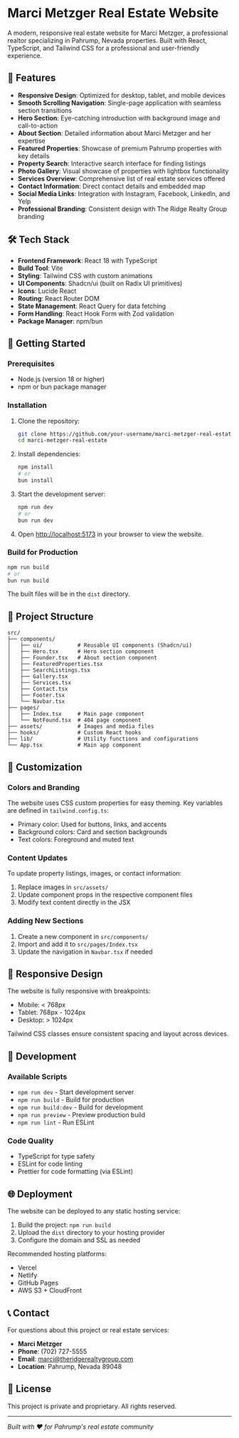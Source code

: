 # Marci Metzger Real Estate Website

A modern, responsive real estate website for Marci Metzger, a professional realtor specializing in Pahrump, Nevada properties. Built with React, TypeScript, and Tailwind CSS for a professional and user-friendly experience.

## 🌟 Features

- **Responsive Design**: Optimized for desktop, tablet, and mobile devices
- **Smooth Scrolling Navigation**: Single-page application with seamless section transitions
- **Hero Section**: Eye-catching introduction with background image and call-to-action
- **About Section**: Detailed information about Marci Metzger and her expertise
- **Featured Properties**: Showcase of premium Pahrump properties with key details
- **Property Search**: Interactive search interface for finding listings
- **Photo Gallery**: Visual showcase of properties with lightbox functionality
- **Services Overview**: Comprehensive list of real estate services offered
- **Contact Information**: Direct contact details and embedded map
- **Social Media Links**: Integration with Instagram, Facebook, LinkedIn, and Yelp
- **Professional Branding**: Consistent design with The Ridge Realty Group branding

## 🛠️ Tech Stack

- **Frontend Framework**: React 18 with TypeScript
- **Build Tool**: Vite
- **Styling**: Tailwind CSS with custom animations
- **UI Components**: Shadcn/ui (built on Radix UI primitives)
- **Icons**: Lucide React
- **Routing**: React Router DOM
- **State Management**: React Query for data fetching
- **Form Handling**: React Hook Form with Zod validation
- **Package Manager**: npm/bun

## 🚀 Getting Started

### Prerequisites

- Node.js (version 18 or higher)
- npm or bun package manager

### Installation

1. Clone the repository:

   ```bash
   git clone https://github.com/your-username/marci-metzger-real-estate.git
   cd marci-metzger-real-estate
   ```

2. Install dependencies:

   ```bash
   npm install
   # or
   bun install
   ```

3. Start the development server:

   ```bash
   npm run dev
   # or
   bun run dev
   ```

4. Open [http://localhost:5173](http://localhost:5173) in your browser to view the website.

### Build for Production

```bash
npm run build
# or
bun run build
```

The built files will be in the `dist` directory.

## 📁 Project Structure

```
src/
├── components/
│   ├── ui/           # Reusable UI components (Shadcn/ui)
│   ├── Hero.tsx      # Hero section component
│   ├── Founder.tsx   # About section component
│   ├── FeaturedProperties.tsx
│   ├── SearchListings.tsx
│   ├── Gallery.tsx
│   ├── Services.tsx
│   ├── Contact.tsx
│   ├── Footer.tsx
│   └── Navbar.tsx
├── pages/
│   ├── Index.tsx     # Main page component
│   └── NotFound.tsx  # 404 page component
├── assets/           # Images and media files
├── hooks/            # Custom React hooks
├── lib/              # Utility functions and configurations
└── App.tsx           # Main app component
```

## 🎨 Customization

### Colors and Branding

The website uses CSS custom properties for easy theming. Key variables are defined in `tailwind.config.ts`:

- Primary color: Used for buttons, links, and accents
- Background colors: Card and section backgrounds
- Text colors: Foreground and muted text

### Content Updates

To update property listings, images, or contact information:

1. Replace images in `src/assets/`
2. Update component props in the respective component files
3. Modify text content directly in the JSX

### Adding New Sections

1. Create a new component in `src/components/`
2. Import and add it to `src/pages/Index.tsx`
3. Update the navigation in `Navbar.tsx` if needed

## 📱 Responsive Design

The website is fully responsive with breakpoints:

- Mobile: < 768px
- Tablet: 768px - 1024px
- Desktop: > 1024px

Tailwind CSS classes ensure consistent spacing and layout across devices.

## 🔧 Development

### Available Scripts

- `npm run dev` - Start development server
- `npm run build` - Build for production
- `npm run build:dev` - Build for development
- `npm run preview` - Preview production build
- `npm run lint` - Run ESLint

### Code Quality

- TypeScript for type safety
- ESLint for code linting
- Prettier for code formatting (via ESLint)

## 🌐 Deployment

The website can be deployed to any static hosting service:

1. Build the project: `npm run build`
2. Upload the `dist` directory to your hosting provider
3. Configure the domain and SSL as needed

Recommended hosting platforms:

- Vercel
- Netlify
- GitHub Pages
- AWS S3 + CloudFront

## 📞 Contact

For questions about this project or real estate services:

- **Marci Metzger**
- **Phone**: (702) 727-5555
- **Email**: marci@theridgerealtygroup.com
- **Location**: Pahrump, Nevada 89048

## 📄 License

This project is private and proprietary. All rights reserved.

---

_Built with ❤️ for Pahrump's real estate community_
